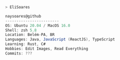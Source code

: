 ```zsh
> EliSoares
```

<!-- <img align="left" src="https://i.pinimg.com/564x/ce/33/32/ce3332388e10b26640f6f8effe0861ee.jpg" alt="Bakaguya made by レヴィノス (https://www.pixiv.net/en/artworks/80962527)" width="270" />  -->

```csharp
naysoares@github
------------------------
OS: Ubuntu 20.04 / MacOS 16.0
Shell: zsh 5.8
Location: Belém-PA, BR
Languages: Java, JavaScript (ReactJS), TypeScript
Learning: Rust, C#
Hobbies: Edit Images, Read Everything
Commits: ???
```
